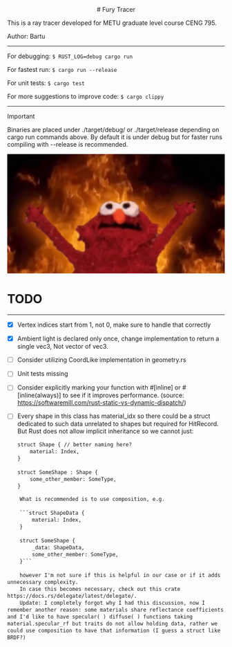 
<div align="center">
# Fury Tracer
</div>

This is a ray tracer developed for METU graduate level course CENG 795.

Author: Bartu

---
For debugging:
``$ RUST_LOG=debug cargo run``

For fastest run:
``$ cargo run --release``

For unit tests:
``$ cargo test``

For more suggestions to improve code:
``$ cargo clippy``

---

> [!IMPORTANT]
> Binaries are placed under ./target/debug/ or ./target/release depending on cargo run commands above. By default it is under debug but for faster runs compiling with --release is recommended.

![Elmo Fire](./assets/elmofire.png)

# TODO 
---
- [x] Vertex indices start from 1, not 0, make sure to handle that correctly
- [x] Ambient light is declared only once, change implementation to return a single vec3, Not vector of vec3. 
- [ ] Consider utilizing CoordLike implementation in geometry.rs  
- [ ] Unit tests missing
- [ ] Consider explicitly marking your function with #[inline] or #[inline(always)] to see if it improves performance. (source: https://softwaremill.com/rust-static-vs-dynamic-dispatch/)

- [ ] Every shape in this class has material_idx so there could be a struct
    dedicated to such data unrelated to shapes but required for HitRecord. But
    Rust does not allow implicit inheritance so we cannot just:
    ```
    struct Shape { // better naming here? 
        material: Index,    
    }

    struct SomeShape : Shape {
        some_other_member: SomeType,
    }
```
    What is recommended is to use composition, e.g.

    ```struct ShapeData {
        material: Index,
    }

    struct SomeShape {
        _data: ShapeData,
        some_other_member: SomeType,
    }```

    however I'm not sure if this is helpful in our case or if it adds unnecessary complexity.
    In case this becomes necessary, check out this crate https://docs.rs/delegate/latest/delegate/. 
    Update: I completely forgot why I had this discussion, now I remember another reason: some materials share reflectance coefficients and I'd like to have specular( ) diffuse( ) functions taking material.specular_rf but traits do not allow holding data, rather we could use composition to have that information (I guess a struct like BRDF?)